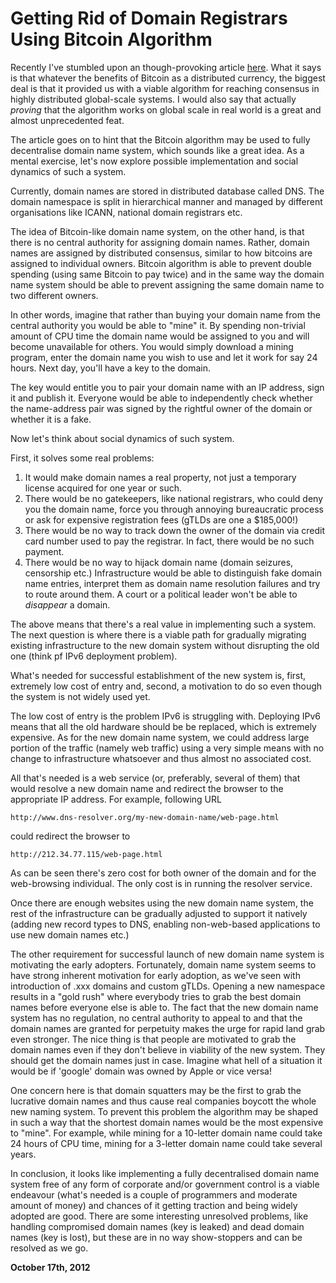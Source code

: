 # Getting Rid of Domain Registrars Using Bitcoin Algorithm



Recently I've stumbled upon an though-provoking article [here](http://paulbohm.com/articles/bitcoins-value-is-decentralization). What it says is that whatever the benefits of Bitcoin as a distributed currency, the biggest deal is that it provided us with a viable algorithm for reaching consensus in highly distributed global-scale systems. I would also say that actually _proving_ that the algorithm works on global scale in real world is a great and almost unprecedented feat.

The article goes on to hint that the Bitcoin algorithm may be used to fully decentralise domain name system, which sounds like a great idea. As a mental exercise, let's now explore possible implementation and social dynamics of such a system.

Currently, domain names are stored in distributed database called DNS. The domain namespace is split in hierarchical manner and managed by different organisations like ICANN, national domain registrars etc.

The idea of Bitcoin-like domain name system, on the other hand, is that there is no central authority for assigning domain names. Rather, domain names are assigned by distributed consensus, similar to how bitcoins are assigned to individual owners. Bitcoin algorithm is able to prevent double spending (using same Bitcoin to pay twice) and in the same way the domain name system should be able to prevent assigning the same domain name to two different owners.

In other words, imagine that rather than buying your domain name from the central authority you would be able to "mine" it. By spending non-trivial amount of CPU time the domain name would be assigned to you and will become unavailable for others. You would simply download a mining program, enter the domain name you wish to use and let it work for say 24 hours. Next day, you'll have a key to the domain.

The key would entitle you to pair your domain name with an IP address, sign it and publish it. Everyone would be able to independently check whether the name-address pair was signed by the rightful owner of the domain or whether it is a fake.

Now let's think about social dynamics of such system.

First, it solves some real problems:

1.  It would make domain names a real property, not just a temporary license acquired for one year or such.
2.  There would be no gatekeepers, like national registrars, who could deny you the domain name, force you through annoying bureaucratic process or ask for expensive registration fees (gTLDs are one a $185,000!)
3.  There would be no way to track down the owner of the domain via credit card number used to pay the registrar. In fact, there would be no such payment.
4.  There would be no way to hijack domain name (domain seizures, censorship etc.) Infrastructure would be able to distinguish fake domain name entries, interpret them as domain name resolution failures and try to route around them. A court or a political leader won't be able to _disappear_ a domain.

The above means that there's a real value in implementing such a system. The next question is where there is a viable path for gradually migrating existing infrastructure to the new domain system without disrupting the old one (think pf IPv6 deployment problem).

What's needed for successful establishment of the new system is, first, extremely low cost of entry and, second, a motivation to do so even though the system is not widely used yet.

The low cost of entry is the problem IPv6 is struggling with. Deploying IPv6 means that all the old hardware should be be replaced, which is extremely expensive. As for the new domain name system, we could address large portion of the traffic (namely web traffic) using a very simple means with no change to infrastructure whatsoever and thus almost no associated cost.

All that's needed is a web service (or, preferably, several of them) that would resolve a new domain name and redirect the browser to the appropriate IP address. For example, following URL

    http://www.dns-resolver.org/my-new-domain-name/web-page.html

could redirect the browser to

    http://212.34.77.115/web-page.html

As can be seen there's zero cost for both owner of the domain and for the web-browsing individual. The only cost is in running the resolver service.

Once there are enough websites using the new domain name system, the rest of the infrastructure can be gradually adjusted to support it natively (adding new record types to DNS, enabling non-web-based applications to use new domain names etc.)

The other requirement for successful launch of new domain name system is motivating the early adopters. Fortunately, domain name system seems to have strong inherent motivation for early adoption, as we've seen with introduction of .xxx domains and custom gTLDs. Opening a new namespace results in a "gold rush" where everybody tries to grab the best domain names before everyone else is able to. The fact that the new domain name system has no regulation, no central authority to appeal to and that the domain names are granted for perpetuity makes the urge for rapid land grab even stronger. The nice thing is that people are motivated to grab the domain names even if they don't believe in viability of the new system. They should get the domain names just in case. Imagine what hell of a situation it would be if 'google' domain was owned by Apple or vice versa!

One concern here is that domain squatters may be the first to grab the lucrative domain names and thus cause real companies boycott the whole new naming system. To prevent this problem the algorithm may be shaped in such a way that the shortest domain names would be the most expensive to "mine". For example, while mining for a 10-letter domain name could take 24 hours of CPU time, mining for a 3-letter domain name could take several years.

In conclusion, it looks like implementing a fully decentralised domain name system free of any form of corporate and/or government control is a viable endeavour (what's needed is a couple of programmers and moderate amount of money) and chances of it getting traction and being widely adopted are good. There are some interesting unresolved problems, like handling compromised domain names (key is leaked) and dead domain names (key is lost), but these are in no way show-stoppers and can be resolved as we go.

**October 17th, 2012**